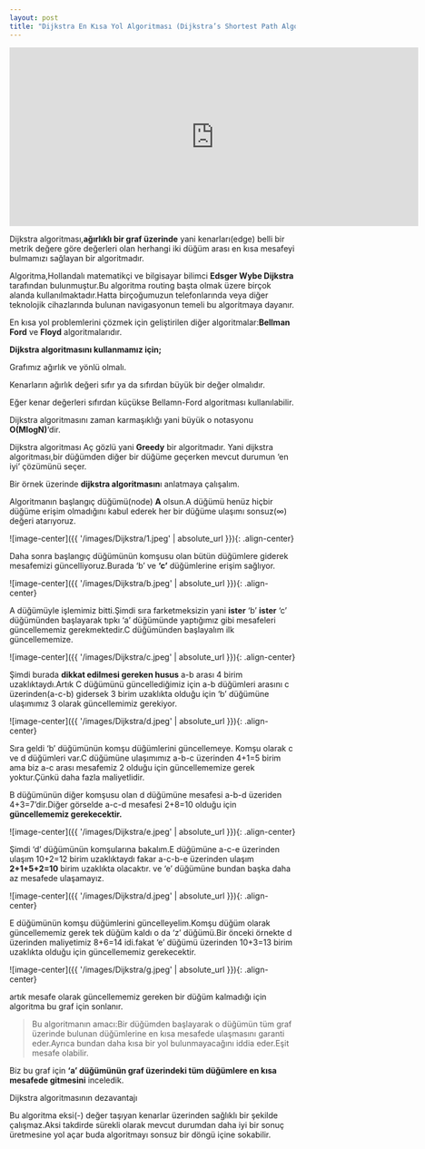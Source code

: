 ```yaml
---
layout: post
title: "Dijkstra En Kısa Yol Algoritması (Dijkstra’s Shortest Path Algorithm)"
---
```


<center>
<iframe width="720" height="315" src="https://www.youtube.com/embed/X2dJI-S35ck" frameborder="0" allowfullscreen></iframe>
</center>

Dijkstra algoritması,**ağırlıklı bir graf üzerinde** yani kenarları(edge) belli bir metrik değere göre değerleri olan herhangi iki düğüm arası en kısa mesafeyi bulmamızı sağlayan bir algoritmadır.

Algoritma,Hollandalı matematikçi ve bilgisayar bilimci **Edsger Wybe Dijkstra** tarafından bulunmuştur.Bu algoritma routing başta olmak üzere birçok alanda kullanılmaktadır.Hatta birçoğumuzun telefonlarında veya diğer teknolojik cihazlarında bulunan navigasyonun temeli bu algoritmaya dayanır.

En kısa yol problemlerini çözmek için geliştirilen diğer algoritmalar:**Bellman Ford** ve **Floyd** algoritmalarıdır.

**Dijkstra algoritmasını kullanmamız için;**

Grafımız ağırlık ve yönlü olmalı.

Kenarların ağırlık değeri sıfır ya da sıfırdan büyük bir değer olmalıdır.

Eğer kenar değerleri sıfırdan küçükse Bellamn-Ford algoritması kullanılabilir.

Dijkstra algoritmasını zaman karmaşıklığı yani büyük o notasyonu **O(MlogN)**‘dir.

Dijkstra algoritması Aç gözlü yani **Greedy** bir algoritmadır.
Yani dijkstra algoritması,bir düğümden diğer bir düğüme geçerken mevcut durumun ‘en iyi’ çözümünü seçer.

Bir örnek üzerinde **dijkstra algoritmasın**ı anlatmaya çalışalım.

Algoritmanın başlangıç düğümü(node) **A** olsun.A düğümü henüz hiçbir düğüme erişim olmadığını kabul ederek her bir düğüme ulaşımı sonsuz(∞) değeri atarıyoruz.

![image-center]({{ '/images/Dijkstra/1.jpeg' | absolute_url }}){: .align-center}

Daha sonra başlangıç düğümünün komşusu olan bütün düğümlere giderek mesafemizi güncelliyoruz.Burada ‘b’ ve **‘c’** düğümlerine erişim sağlıyor.

![image-center]({{ '/images/Dijkstra/b.jpeg' | absolute_url }}){: .align-center}

A düğümüyle işlemimiz bitti.Şimdi sıra farketmeksizin yani **ister** ‘b’ **ister** ‘c’ düğümünden başlayarak tıpkı ‘a’ düğümünde yaptığımız gibi mesafeleri güncellememiz gerekmektedir.C düğümünden başlayalım ilk güncellememize.

![image-center]({{ '/images/Dijkstra/c.jpeg' | absolute_url }}){: .align-center}

Şimdi burada **dikkat edilmesi gereken husus** a-b arası 4 birim uzaklıktaydı.Artık C düğümünü güncellediğimiz için a-b düğümleri arasını c üzerinden(a-c-b) gidersek 3 birim uzaklıkta olduğu için ‘b’ düğümüne ulaşımımız 3 olarak güncellemimiz gerekiyor.

![image-center]({{ '/images/Dijkstra/d.jpeg' | absolute_url }}){: .align-center}

Sıra geldi ‘b’ düğümünün komşu düğümlerini güncellemeye.
Komşu olarak c ve d düğümleri var.C düğümüne ulaşımımız a-b-c üzerinden
4+1=5 birim ama biz a-c arası mesafemiz 2 olduğu için güncellememize gerek yoktur.Çünkü daha fazla maliyetlidir.

B düğümünün diğer komşusu olan d düğümüne mesafesi a-b-d üzeriden 4+3=7’dir.Diğer görselde a-c-d mesafesi 2+8=10 olduğu için **güncellememiz gerekecektir.**

![image-center]({{ '/images/Dijkstra/e.jpeg' | absolute_url }}){: .align-center}

Şimdi ‘d’ düğümünün komşularına bakalım.E düğümüne a-c-e üzerinden ulaşım 10+2=12 birim uzaklıktaydı fakar a-c-b-e üzerinden ulaşım **2+1+5+2=10** birim uzaklıkta olacaktır. ve ‘e’ düğümüne bundan başka daha az mesafede ulaşamayız.

![image-center]({{ '/images/Dijkstra/d.jpeg' | absolute_url }}){: .align-center}

E düğümünün komşu düğümlerini güncelleyelim.Komşu düğüm olarak güncellememiz gerek tek düğüm kaldı o da ‘z’ düğümü.Bir önceki örnekte d üzerinden maliyetimiz 8+6=14 idi.fakat ‘e’ düğümü üzerinden 10+3=13 birim uzaklıkta olduğu için güncellememiz gerekecektir.

![image-center]({{ '/images/Dijkstra/g.jpeg' | absolute_url }}){: .align-center}

artık mesafe olarak güncellememiz gereken bir düğüm kalmadığı için algoritma bu graf için sonlanır.

> Bu algoritmanın amacı:Bir düğümden başlayarak o düğümün tüm graf üzerinde bulunan düğümlerine en kısa mesafede ulaşmasını garanti eder.Ayrıca bundan daha kısa bir yol bulunmayacağını iddia eder.Eşit mesafe olabilir.

Biz bu graf için **‘a’ düğümünün graf üzerindeki tüm düğümlere en kısa mesafede gitmesini** inceledik.

Dijkstra algoritmasının dezavantajı

Bu algoritma eksi(-) değer taşıyan kenarlar üzerinden sağlıklı bir şekilde çalışmaz.Aksi takdirde sürekli olarak mevcut durumdan daha iyi bir sonuç üretmesine yol açar buda algoritmayı sonsuz bir döngü içine sokabilir.